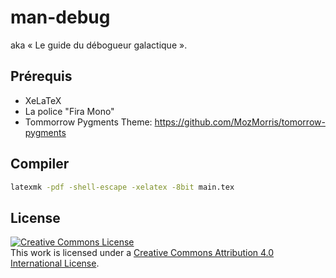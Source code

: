 # man-debug

aka « Le guide du débogueur galactique ».

Prérequis
---------

- XeLaTeX
- La police "Fira Mono"
- Tommorrow Pygments Theme:
  https://github.com/MozMorris/tomorrow-pygments

Compiler
--------

```bash
latexmk -pdf -shell-escape -xelatex -8bit main.tex
```

License
-------

<a rel="license" href="http://creativecommons.org/licenses/by/4.0/"><img alt="Creative Commons License" style="border-width:0" src="https://i.creativecommons.org/l/by/4.0/88x31.png" /></a><br />This work is licensed under a <a rel="license" href="http://creativecommons.org/licenses/by/4.0/">Creative Commons Attribution 4.0 International License</a>.
